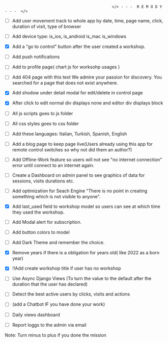                                                    </> - - -  R E M O D Y  - - -  </> 

- [ ] Add user movement track to whole app by date, time, page name, click, duration of visit, type of browser

- [ ] Add device type:  is_ios, is_android is_mac is_windows

- [x] Add a "go to control" button after the user created a workshop. 

- [ ] Add push notifications

- [ ] Add to profile page( chart js for worksohp usages )

- [ ] Add 404 page with this text We admire your passion for discovery. You searched for a page that does not exist anywhere.

- [x] Add shodow under detail modal for edit/delete in control page

- [x] After click to edit normal div displays none and editor div displays block

- [ ] All js scripts goes to js folder
 
- [ ] All css styles goes to css folder

- [ ] Add these languages: Italian, Turkish, Spanish, English

- [ ] Add a blog page to keep page live(Users already using this app for remote control switches so why not did them an author?)

- [ ] Add Offline-Work feature so users will not see "no internet connection" error until connect to an internet again.

- [ ] Create a Dashboard on admin panel to see graphics of data for sessions, visits durations etc.

- [ ] Add optimization for Seach Engine "There is no point in creating something which is not visible to anyone".

- [x] Add last_used field to workshop model so users can see at which time they used the workshop.

- [ ] Add Modal  alert for subscription.

- [ ] Add button colors to model

- [ ] Add Dark Theme and remember the choice.

- [x] Remove years if there is a obligation for years old( like 2022 as a born year)

- [x] !!Add create workshop title if user has no workshop

- [ ] Use Async Django Views (To turn the value to the default after the duration that the user has declared)

- [ ] Detect the best active users by clicks, visits and actions
 
- [ ] (add a Chatbot IF you have done your work)

- [ ] Daily views dashboard

-[ ] Report loggs to the admin via email 

Note: Turn minus to plus if you done the mission
